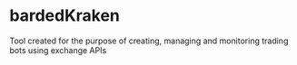 # bardedKraken
Tool created for the purpose of creating, managing and monitoring trading bots using exchange APIs
